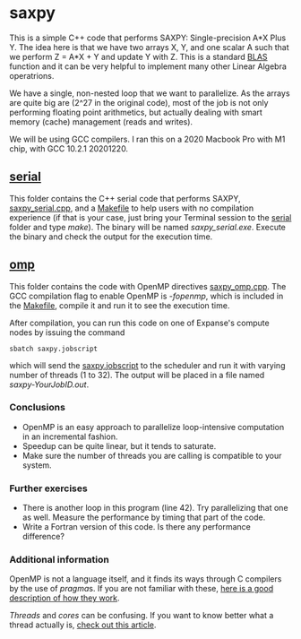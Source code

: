 # saxpy

This is a simple C++ code that performs SAXPY: Single-precision A\*X Plus Y. The idea here is that we have two arrays X, Y, and one scalar A such that we perform Z = A\*X + Y and update Y with Z. This is a standard [BLAS](http://www.netlib.org/blas/) function and it can be very helpful to implement many other Linear Algebra operatrions.

We have a single, non-nested loop that we want to parallelize. As the arrays are quite big are (2^27 in the original code), most of the job is not only performing floating point arithmetics, but actually dealing with smart memory (cache) management (reads and writes).

We will be using GCC compilers. I ran this on a 2020 Macbook Pro with M1 chip, with GCC 10.2.1 20201220.

## [serial](./serial)
This folder contains the C++ serial code that performs SAXPY, [saxpy_serial.cpp](./serial/saxpy_serial.cpp), and a [Makefile](./serial/Makefile) to help users with no compilation experience (if that is your case, just bring your Terminal session to the [serial](./serial) folder and type *make*). The binary will be named *saxpy_serial.exe*. Execute the binary and check the output for the execution time.
 

## [omp](./omp)
This folder contains the code with OpenMP directives [saxpy_omp.cpp](./openmp/saxpy_omp.cpp). The GCC compilation flag to enable OpenMP is *-fopenmp*, which is included in the [Makefile](./omp/Makefile), compile it and run it to see the execution time.

After compilation, you can run this code on one of Expanse's compute nodes by issuing the command
```
sbatch saxpy.jobscript
```

which will send the [saxpy.jobscript](./omp/saxpy.jobscript) to the scheduler and run it with varying number of threads (1 to 32). The output will be placed in a file named *saxpy-YourJobID.out*.

### Conclusions
- OpenMP is an easy approach to parallelize loop-intensive computation in an incremental fashion.
- Speedup can be quite linear, but it tends to saturate.
- Make sure the number of threads you are calling is compatible to your system.


### Further exercises
- There is another loop in this program (line 42). Try parallelizing that one as well. Measure the performance by timing that part of the code.
- Write a Fortran version of this code. Is there any performance difference?


### Additional information
OpenMP is not a language itself, and it finds its ways through C compilers by the use of *pragma*s. If you are not familiar with these, [here is a good description of how they work](https://www.geeksforgeeks.org/pragma-directive-in-c-c/).

*Threads* and *cores* can be confusing. If you want to know better what a thread actually is, [check out this article](https://blog.logicalincrements.com/2019/10/cpu-what-are-threads/).
